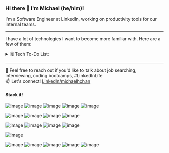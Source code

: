 ### Hi there 👋 I'm Michael (he/him)!

I'm a Software Engineer at LinkedIn, working on productivity tools for our internal teams. 

_______

I have a lot of technologies I want to become more familiar with. Here are a few of them: 

<details>
  <summary>🗒️ Tech To-Do List:</summary>
  
  - ReChart for visualization
  - SQL optimization
  - Double down on Jest and RTL
  - Double down on TypeScript
  - Java/Spring Boot
  - Flask
  - GraphQL
  - React Native -> Flutter
  - more React + RxJS + Redux/Redux Toolkit || Recoil || Remix
</details>

_________

💬 Feel free to reach out if you'd like to talk about job searching, interviewing, coding bootcamps, #LinkedInLife\
📫 Let's connect! [LinkedIn/michaelhchan](https://www.linkedin.com/in/michaelhchan/)
  

#### Stack it!

![image](https://img.shields.io/badge/TypeScript-007ACC?style=for-the-badge&logo=typescript&logoColor=white)
![image](https://img.shields.io/badge/JavaScript-323330?style=for-the-badge&logo=javascript&logoColor=F7DF1E)
![image](https://img.shields.io/badge/React-20232A?style=for-the-badge&logo=react&logoColor=61DAFB)
![image](https://img.shields.io/badge/next.js-000000?style=for-the-badge&logo=nextdotjs&logoColor=white)
![image](https://img.shields.io/badge/Chakra--UI-319795?style=for-the-badge&logo=chakra-ui&logoColor=white)

![image](https://img.shields.io/badge/Node.js-339933?style=for-the-badge&logo=nodedotjs&logoColor=white)
![image](https://img.shields.io/badge/PostgreSQL-316192?style=for-the-badge&logo=postgresql&logoColor=white)
![image](https://img.shields.io/badge/redis-CC0000.svg?&style=for-the-badge&logo=redis&logoColor=white)
![image](https://img.shields.io/badge/Socket.io-010101?&style=for-the-badge&logo=Socket.io&logoColor=white)

![image](https://img.shields.io/badge/GitHub_Actions-2088FF?style=for-the-badge&logo=github-actions&logoColor=white)
![image](https://img.shields.io/badge/Cloudflare-F38020?style=for-the-badge&logo=Cloudflare&logoColor=white)
![image](https://img.shields.io/badge/Jest-C21325?style=for-the-badge&logo=jest&logoColor=white)
![image](https://img.shields.io/badge/Nginx-009639?style=for-the-badge&logo=nginx&logoColor=white)

![image](https://img.shields.io/badge/Figma-F24E1E?style=for-the-badge&logo=figma&logoColor=white)

![image](https://img.shields.io/badge/Ubuntu-E95420?style=for-the-badge&logo=ubuntu&logoColor=white)
![image](https://img.shields.io/badge/Postman-FF6C37?style=for-the-badge&logo=Postman&logoColor=white)
![image](https://img.shields.io/badge/VIM-%2311AB00.svg?&style=for-the-badge&logo=vim&logoColor=white)
![image](https://img.shields.io/badge/Visual_Studio_Code-0078D4?style=for-the-badge&logo=visual%20studio%20code&logoColor=white)
![image](https://img.shields.io/badge/eslint-3A33D1?style=for-the-badge&logo=eslint&logoColor=white)
